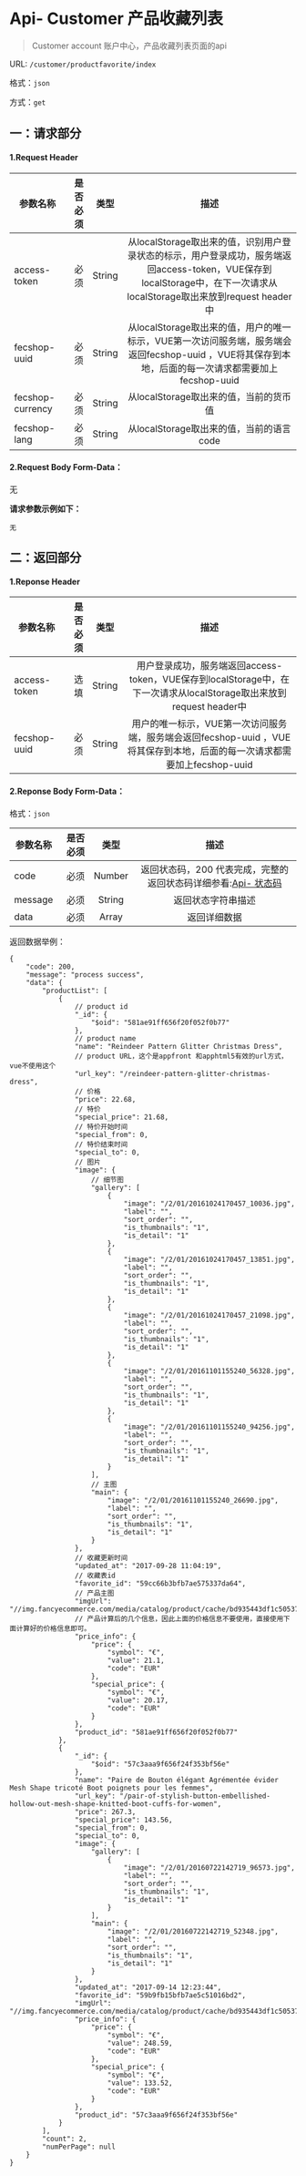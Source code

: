 Api- Customer 产品收藏列表
================

> Customer account 账户中心，产品收藏列表页面的api

URL: `/customer/productfavorite/index`

格式：`json`

方式：`get`


一：请求部分
---------

#### 1.Request Header


| 参数名称          | 是否必须    |  类型        |  描述     |
| ------------------| -----:      | :----:       |:----:     |
| access-token      | 必须        |   String     | 从localStorage取出来的值，识别用户登录状态的标示，用户登录成功，服务端返回access-token，VUE保存到localStorage中，在下一次请求从localStorage取出来放到request header中   |
| fecshop-uuid      | 必须        |   String     | 从localStorage取出来的值，用户的唯一标示，VUE第一次访问服务端，服务端会返回fecshop-uuid ，VUE将其保存到本地，后面的每一次请求都需要加上fecshop-uuid    |
| fecshop-currency  | 必须        |   String     | 从localStorage取出来的值，当前的货币值  |
| fecshop-lang      | 必须        |   String     | 从localStorage取出来的值，当前的语言code  |


#### 2.Request Body Form-Data：

无

**请求参数示例如下：**

```
无
```

二：返回部分
----------

#### 1.Reponse Header

| 参数名称          | 是否必须    |  类型        |  描述     |
| ------------------| -----:      | :----:       |:----:     |
| access-token      | 选填        |   String     | 用户登录成功，服务端返回access-token，VUE保存到localStorage中，在下一次请求从localStorage取出来放到request header中   |
| fecshop-uuid      | 必须        |   String     | 用户的唯一标示，VUE第一次访问服务端，服务端会返回fecshop-uuid ，VUE将其保存到本地，后面的每一次请求都需要加上fecshop-uuid    |

#### 2.Reponse Body Form-Data：

格式：`json`

| 参数名称        | 是否必须    |  类型       |  描述        |
| ----------------| -----:      | :----:      |:----:        | 
| code            | 必须        |   Number    | 返回状态码，200 代表完成，完整的返回状态码详细参看:[Api- 状态码](fecshop-server-return-code.md) |
| message         | 必须        |   String    | 返回状态字符串描述  |
| data            | 必须        |   Array     | 返回详细数据        |

返回数据举例：

```
{
    "code": 200,
    "message": "process success",
    "data": {
        "productList": [
            {
                // product id
                "_id": {
                    "$oid": "581ae91ff656f20f052f0b77"
                },
                // product name
                "name": "Reindeer Pattern Glitter Christmas Dress",
                // product URL，这个是appfront 和apphtml5有效的url方式，vue不使用这个
                "url_key": "/reindeer-pattern-glitter-christmas-dress",
                // 价格
                "price": 22.68,
                // 特价
                "special_price": 21.68,
                // 特价开始时间
                "special_from": 0,
                // 特价结束时间
                "special_to": 0,
                // 图片
                "image": {
                    // 细节图
                    "gallery": [
                        {
                            "image": "/2/01/20161024170457_10036.jpg",
                            "label": "",
                            "sort_order": "",
                            "is_thumbnails": "1",
                            "is_detail": "1"
                        },
                        {
                            "image": "/2/01/20161024170457_13851.jpg",
                            "label": "",
                            "sort_order": "",
                            "is_thumbnails": "1",
                            "is_detail": "1"
                        },
                        {
                            "image": "/2/01/20161024170457_21098.jpg",
                            "label": "",
                            "sort_order": "",
                            "is_thumbnails": "1",
                            "is_detail": "1"
                        },
                        {
                            "image": "/2/01/20161101155240_56328.jpg",
                            "label": "",
                            "sort_order": "",
                            "is_thumbnails": "1",
                            "is_detail": "1"
                        },
                        {
                            "image": "/2/01/20161101155240_94256.jpg",
                            "label": "",
                            "sort_order": "",
                            "is_thumbnails": "1",
                            "is_detail": "1"
                        }
                    ],
                    // 主图
                    "main": {
                        "image": "/2/01/20161101155240_26690.jpg",
                        "label": "",
                        "sort_order": "",
                        "is_thumbnails": "1",
                        "is_detail": "1"
                    }
                },
                // 收藏更新时间
                "updated_at": "2017-09-28 11:04:19",
                // 收藏表id
                "favorite_id": "59cc66b3bfb7ae575337da64",
                // 产品主图
                "imgUrl": "//img.fancyecommerce.com/media/catalog/product/cache/bd935443df1c50537d4edaab4af5d446/296/0/2/01/20161101155240_26690.jpg",
                // 产品计算后的几个信息，因此上面的价格信息不要使用，直接使用下面计算好的价格信息即可。
                "price_info": {
                    "price": {
                        "symbol": "€",
                        "value": 21.1,
                        "code": "EUR"
                    },
                    "special_price": {
                        "symbol": "€",
                        "value": 20.17,
                        "code": "EUR"
                    }
                },
                "product_id": "581ae91ff656f20f052f0b77"
            },
            {
                "_id": {
                    "$oid": "57c3aaa9f656f24f353bf56e"
                },
                "name": "Paire de Bouton élégant Agrémentée évider Mesh Shape tricoté Boot poignets pour les femmes",
                "url_key": "/pair-of-stylish-button-embellished-hollow-out-mesh-shape-knitted-boot-cuffs-for-women",
                "price": 267.3,
                "special_price": 143.56,
                "special_from": 0,
                "special_to": 0,
                "image": {
                    "gallery": [
                        {
                            "image": "/2/01/20160722142719_96573.jpg",
                            "label": "",
                            "sort_order": "",
                            "is_thumbnails": "1",
                            "is_detail": "1"
                        }
                    ],
                    "main": {
                        "image": "/2/01/20160722142719_52348.jpg",
                        "label": "",
                        "sort_order": "",
                        "is_thumbnails": "1",
                        "is_detail": "1"
                    }
                },
                "updated_at": "2017-09-14 12:23:44",
                "favorite_id": "59b9fb15bfb7ae5c51016bd2",
                "imgUrl": "//img.fancyecommerce.com/media/catalog/product/cache/bd935443df1c50537d4edaab4af5d446/296/0/2/01/20160722142719_52348.jpg",
                "price_info": {
                    "price": {
                        "symbol": "€",
                        "value": 248.59,
                        "code": "EUR"
                    },
                    "special_price": {
                        "symbol": "€",
                        "value": 133.52,
                        "code": "EUR"
                    }
                },
                "product_id": "57c3aaa9f656f24f353bf56e"
            }
        ],
        "count": 2,
        "numPerPage": null
    }
}
```